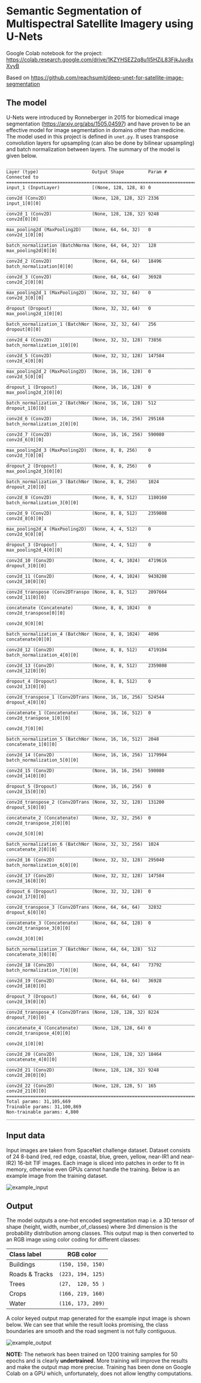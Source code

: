 # Semantic Segmentation of Multispectral Satellite Imagery using U-Nets

Google Colab notebook for the project: https://colab.research.google.com/drive/1KZYHSEZ2q8u1l5HZiL83FjkJuv8xXvyB

Based on https://github.com/reachsumit/deep-unet-for-satellite-image-segmentation


## The model
U-Nets were introduced by Ronneberger in 2015 for biomedical image segmentation (https://arxiv.org/abs/1505.04597) and have proven to be an effective model for image segmentation in domains other than medicine. The model used in this project is defined in `unet.py`. It uses transpose convolution layers for upsampling (can also be done by bilinear upsampling) and batch normalization between layers. The summary of the model is given below.
```
__________________________________________________________________________________________________
Layer (type)                    Output Shape         Param #     Connected to                     
==================================================================================================
input_1 (InputLayer)            [(None, 128, 128, 8) 0                                            
__________________________________________________________________________________________________
conv2d (Conv2D)                 (None, 128, 128, 32) 2336        input_1[0][0]                    
__________________________________________________________________________________________________
conv2d_1 (Conv2D)               (None, 128, 128, 32) 9248        conv2d[0][0]                     
__________________________________________________________________________________________________
max_pooling2d (MaxPooling2D)    (None, 64, 64, 32)   0           conv2d_1[0][0]                   
__________________________________________________________________________________________________
batch_normalization (BatchNorma (None, 64, 64, 32)   128         max_pooling2d[0][0]              
__________________________________________________________________________________________________
conv2d_2 (Conv2D)               (None, 64, 64, 64)   18496       batch_normalization[0][0]        
__________________________________________________________________________________________________
conv2d_3 (Conv2D)               (None, 64, 64, 64)   36928       conv2d_2[0][0]                   
__________________________________________________________________________________________________
max_pooling2d_1 (MaxPooling2D)  (None, 32, 32, 64)   0           conv2d_3[0][0]                   
__________________________________________________________________________________________________
dropout (Dropout)               (None, 32, 32, 64)   0           max_pooling2d_1[0][0]            
__________________________________________________________________________________________________
batch_normalization_1 (BatchNor (None, 32, 32, 64)   256         dropout[0][0]                    
__________________________________________________________________________________________________
conv2d_4 (Conv2D)               (None, 32, 32, 128)  73856       batch_normalization_1[0][0]      
__________________________________________________________________________________________________
conv2d_5 (Conv2D)               (None, 32, 32, 128)  147584      conv2d_4[0][0]                   
__________________________________________________________________________________________________
max_pooling2d_2 (MaxPooling2D)  (None, 16, 16, 128)  0           conv2d_5[0][0]                   
__________________________________________________________________________________________________
dropout_1 (Dropout)             (None, 16, 16, 128)  0           max_pooling2d_2[0][0]            
__________________________________________________________________________________________________
batch_normalization_2 (BatchNor (None, 16, 16, 128)  512         dropout_1[0][0]                  
__________________________________________________________________________________________________
conv2d_6 (Conv2D)               (None, 16, 16, 256)  295168      batch_normalization_2[0][0]      
__________________________________________________________________________________________________
conv2d_7 (Conv2D)               (None, 16, 16, 256)  590080      conv2d_6[0][0]                   
__________________________________________________________________________________________________
max_pooling2d_3 (MaxPooling2D)  (None, 8, 8, 256)    0           conv2d_7[0][0]                   
__________________________________________________________________________________________________
dropout_2 (Dropout)             (None, 8, 8, 256)    0           max_pooling2d_3[0][0]            
__________________________________________________________________________________________________
batch_normalization_3 (BatchNor (None, 8, 8, 256)    1024        dropout_2[0][0]                  
__________________________________________________________________________________________________
conv2d_8 (Conv2D)               (None, 8, 8, 512)    1180160     batch_normalization_3[0][0]      
__________________________________________________________________________________________________
conv2d_9 (Conv2D)               (None, 8, 8, 512)    2359808     conv2d_8[0][0]                   
__________________________________________________________________________________________________
max_pooling2d_4 (MaxPooling2D)  (None, 4, 4, 512)    0           conv2d_9[0][0]                   
__________________________________________________________________________________________________
dropout_3 (Dropout)             (None, 4, 4, 512)    0           max_pooling2d_4[0][0]            
__________________________________________________________________________________________________
conv2d_10 (Conv2D)              (None, 4, 4, 1024)   4719616     dropout_3[0][0]                  
__________________________________________________________________________________________________
conv2d_11 (Conv2D)              (None, 4, 4, 1024)   9438208     conv2d_10[0][0]                  
__________________________________________________________________________________________________
conv2d_transpose (Conv2DTranspo (None, 8, 8, 512)    2097664     conv2d_11[0][0]                  
__________________________________________________________________________________________________
concatenate (Concatenate)       (None, 8, 8, 1024)   0           conv2d_transpose[0][0]           
                                                                 conv2d_9[0][0]                   
__________________________________________________________________________________________________
batch_normalization_4 (BatchNor (None, 8, 8, 1024)   4096        concatenate[0][0]                
__________________________________________________________________________________________________
conv2d_12 (Conv2D)              (None, 8, 8, 512)    4719104     batch_normalization_4[0][0]      
__________________________________________________________________________________________________
conv2d_13 (Conv2D)              (None, 8, 8, 512)    2359808     conv2d_12[0][0]                  
__________________________________________________________________________________________________
dropout_4 (Dropout)             (None, 8, 8, 512)    0           conv2d_13[0][0]                  
__________________________________________________________________________________________________
conv2d_transpose_1 (Conv2DTrans (None, 16, 16, 256)  524544      dropout_4[0][0]                  
__________________________________________________________________________________________________
concatenate_1 (Concatenate)     (None, 16, 16, 512)  0           conv2d_transpose_1[0][0]         
                                                                 conv2d_7[0][0]                   
__________________________________________________________________________________________________
batch_normalization_5 (BatchNor (None, 16, 16, 512)  2048        concatenate_1[0][0]              
__________________________________________________________________________________________________
conv2d_14 (Conv2D)              (None, 16, 16, 256)  1179904     batch_normalization_5[0][0]      
__________________________________________________________________________________________________
conv2d_15 (Conv2D)              (None, 16, 16, 256)  590080      conv2d_14[0][0]                  
__________________________________________________________________________________________________
dropout_5 (Dropout)             (None, 16, 16, 256)  0           conv2d_15[0][0]                  
__________________________________________________________________________________________________
conv2d_transpose_2 (Conv2DTrans (None, 32, 32, 128)  131200      dropout_5[0][0]                  
__________________________________________________________________________________________________
concatenate_2 (Concatenate)     (None, 32, 32, 256)  0           conv2d_transpose_2[0][0]         
                                                                 conv2d_5[0][0]                   
__________________________________________________________________________________________________
batch_normalization_6 (BatchNor (None, 32, 32, 256)  1024        concatenate_2[0][0]              
__________________________________________________________________________________________________
conv2d_16 (Conv2D)              (None, 32, 32, 128)  295040      batch_normalization_6[0][0]      
__________________________________________________________________________________________________
conv2d_17 (Conv2D)              (None, 32, 32, 128)  147584      conv2d_16[0][0]                  
__________________________________________________________________________________________________
dropout_6 (Dropout)             (None, 32, 32, 128)  0           conv2d_17[0][0]                  
__________________________________________________________________________________________________
conv2d_transpose_3 (Conv2DTrans (None, 64, 64, 64)   32832       dropout_6[0][0]                  
__________________________________________________________________________________________________
concatenate_3 (Concatenate)     (None, 64, 64, 128)  0           conv2d_transpose_3[0][0]         
                                                                 conv2d_3[0][0]                   
__________________________________________________________________________________________________
batch_normalization_7 (BatchNor (None, 64, 64, 128)  512         concatenate_3[0][0]              
__________________________________________________________________________________________________
conv2d_18 (Conv2D)              (None, 64, 64, 64)   73792       batch_normalization_7[0][0]      
__________________________________________________________________________________________________
conv2d_19 (Conv2D)              (None, 64, 64, 64)   36928       conv2d_18[0][0]                  
__________________________________________________________________________________________________
dropout_7 (Dropout)             (None, 64, 64, 64)   0           conv2d_19[0][0]                  
__________________________________________________________________________________________________
conv2d_transpose_4 (Conv2DTrans (None, 128, 128, 32) 8224        dropout_7[0][0]                  
__________________________________________________________________________________________________
concatenate_4 (Concatenate)     (None, 128, 128, 64) 0           conv2d_transpose_4[0][0]         
                                                                 conv2d_1[0][0]                   
__________________________________________________________________________________________________
conv2d_20 (Conv2D)              (None, 128, 128, 32) 18464       concatenate_4[0][0]              
__________________________________________________________________________________________________
conv2d_21 (Conv2D)              (None, 128, 128, 32) 9248        conv2d_20[0][0]                  
__________________________________________________________________________________________________
conv2d_22 (Conv2D)              (None, 128, 128, 5)  165         conv2d_21[0][0]                  
==================================================================================================
Total params: 31,105,669
Trainable params: 31,100,869
Non-trainable params: 4,800
__________________________________________________________________________________________________
```

## Input data
Input images are taken from SpaceNet challenge dataset. Dataset consists of 24 8-band (red, red edge, coastal, blue, green, yellow, near-IR1 and near-IR2) 16-bit TIF images. Each image is sliced into patches in order to fit in memory, otherwise even GPUs cannot handle the training. Below is an example image from the training dataset.

![example_input](rsc/example_input.png)

## Output
The model outputs a one-hot encoded segmentation map i.e. a 3D tensor of shape (height, width, number_of_classes) where 3rd dimension is the probability distribution among classes. This output map is then converted to an RGB image using color coding for different classes:

|   Class label   |     RGB color     |
|:--------------- |:-----------------:|
| Buildings       | `(150, 150, 150)` |
| Roads & Tracks  | `(223, 194, 125)` |
| Trees           | `(27,  120, 55 )` |
| Crops           | `(166, 219, 160)` |
| Water           | `(116, 173, 209)` |

A color keyed output map generated for the example input image is shown below. We can see that while the result looks promising, the class boundaries are smooth and the road segment is not fully contiguous.

![example_output](rsc/example_output.png)

**NOTE:** The network has been trained on 1200 training samples for 50 epochs and is clearly **undertrained**. More training will improve the results and make the output map more precise. Training has been done on Google Colab on a GPU which, unfortunately, does not allow lengthy computations.